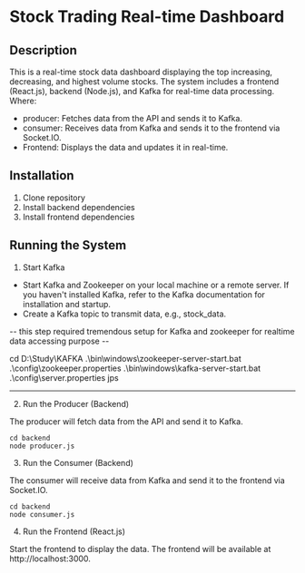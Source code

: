 # Stock Trading Real-time Dashboard

## Description
This is a real-time stock data dashboard displaying the top increasing, decreasing, and highest volume stocks. The system includes a frontend (React.js), backend (Node.js), and Kafka for real-time data processing. Where:

- producer: Fetches data from the API and sends it to Kafka.
- consumer: Receives data from Kafka and sends it to the frontend via Socket.IO.
- Frontend: Displays the data and updates it in real-time.

## Installation
1. Clone repository
2. Install backend dependencies
3. Install frontend dependencies

## Running the System
1. Start Kafka

- Start Kafka and Zookeeper on your local machine or a remote server. If you haven't installed Kafka, refer to the Kafka documentation for installation and startup.
- Create a Kafka topic to transmit data, e.g., stock_data.

-- this step required tremendous setup for Kafka and zookeeper for realtime data accessing purpose --


cd D:\Study\KAFKA
.\bin\windows\zookeeper-server-start.bat .\config\zookeeper.properties
.\bin\windows\kafka-server-start.bat .\config\server.properties
jps

------------------------------------------------

2. Run the Producer (Backend)

The producer will fetch data from the API and send it to Kafka.
```
cd backend
node producer.js
```
3. Run the Consumer (Backend)

The consumer will receive data from Kafka and send it to the frontend via Socket.IO.
```
cd backend
node consumer.js
```
4. Run the Frontend (React.js)

Start the frontend to display the data. The frontend will be available at http://localhost:3000.